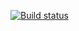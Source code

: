 [![Build status](https://ci.appveyor.com/api/projects/status/ifuodkree89375in?svg=true)](https://ci.appveyor.com/project/YuriyBergrin/task-2-login)